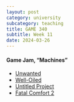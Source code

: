 ```yaml
---
layout: post
category: university
subcategory: teaching
title: GAME 340
subtitle: Week 11
date: 2024-03-26
---
```


#### Game Jam, “Machines”

* [Unwanted](https://zeethebee.itch.io/unwanted)
* [Well-Oiled](https://a-strangled-catfish.itch.io/well-oiled-machine)
* [Untitled Project](https://blobofawe.itch.io/untitled-project)
* [Fatal Comfort 2](https://amyhahah.itch.io/fatal-comfort-2)
